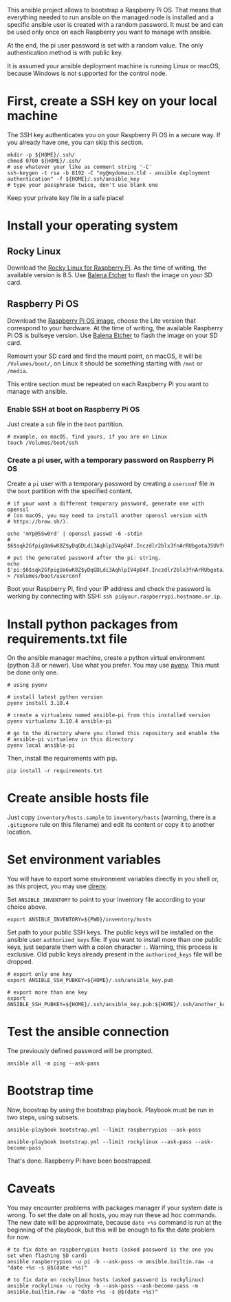 This ansible project allows to bootstrap a Raspberry Pi OS. That means that
everything needed to run ansible on the managed node is installed and a
specific ansible user is created with a random password. It must be and can be
used only once on each Raspberry you want to manage with ansible.

At the end, the pi user password is set with a random value. The only
authentication method is with public key.

It is assumed your ansible deployment machine is running Linux or macOS,
because Windows is not supported for the control node.

# First, create a SSH key on your local machine

The SSH key authenticates you on your Raspberry Pi OS in a secure way. If you
already have one, you can skip this section.

    mkdir -p ${HOME}/.ssh/
    chmod 0700 ${HOME}/.ssh/
    # use whatever your like as comment string '-C'
    ssh-keygen -t rsa -b 8192 -C "my@mydomain.tld - ansible deployment authentication" -f ${HOME}/.ssh/ansible_key
    # type your passphrase twice, don't use blank one

Keep your private key file in a safe place!

# Install your operating system

## Rocky Linux

Download the [Rocky Linux for Raspberry
Pi](https://rockylinux.org/alternative-images). As the time of writing, the
available version is 8.5. Use [Balena Etcher](https://www.balena.io/etcher/) to
flash the image on your SD card.

## Raspberry Pi OS

Download the [Raspberry Pi OS
image](https://www.raspberrypi.com/software/operating-systems/), choose the
Lite version that correspond to your hardware. At the time of writing, the
available Raspberry Pi OS is bullseye version. Use [Balena
Etcher](https://www.balena.io/etcher/) to flash the image on your SD card.

Remount your SD card and find the mount point, on macOS, it will be
`/Volumes/boot/`, on Linux it should be something starting with `/mnt` or
`/media`.

This entire section must be repeated on each Raspberry Pi you want to manage
with ansible.

### Enable SSH at boot on Raspberry Pi OS

Just create a `ssh` file in the `boot` partition.

    # example, on macOS, find yours, if you are on Linux
    touch /Volumes/boot/ssh

### Create a pi user, with a temporary password on Raspberry Pi OS

Create a `pi` user with a temporary password by creating a `userconf` file in
the `boot` partition with the specified content.

    # if your want a different temporary password, generate one with openssl
    # (on macOS, you may need to install another openssl version with
    # https://brew.sh/).

    echo 'mYp@SSw0rd' | openssl passwd -6 -stdin
    # $6$sqk2GfpigUa6wK8Z$yDqGDLdi3AqhlpIV4p04f.Inczdlr2blx3fnArRUbgotaJSUVfVkhuJv0988hII8j/mk1IqvChPEukFHZtd4j.

    # put the generated password after the pi: string.
    echo $'pi:$6$sqk2GfpigUa6wK8Z$yDqGDLdi3AqhlpIV4p04f.Inczdlr2blx3fnArRUbgotaJSUVfVkhuJv0988hII8j/mk1IqvChPEukFHZtd4j.' > /Volumes/boot/userconf

Boot your Raspberry Pi, find your IP address and check the password is working
by connecting with SSH: `ssh pi@your.raspberrypi.hostname.or.ip`.

# Install python packages from requirements.txt file

On the ansible manager machine, create a python virtual environment (python 3.8
or newer). Use what you prefer. You may use
[pyenv](https://github.com/pyenv/pyenv). This must be done only one.

    # using pyenv

    # install latest python version
    pyenv install 3.10.4

    # create a virtualenv named ansible-pi from this installed version
    pyenv virtualenv 3.10.4 ansible-pi

    # go to the directory where you cloned this repository and enable the
    # ansible-pi virtualenv in this directory
    pyenv local ansible-pi

Then, install the requirements with pip.

    pip install -r requirements.txt

# Create ansible hosts file

Just copy `inventory/hosts.sample` to `inventory/hosts` (warning, there is a
`.gitignore` rule on this filename) and edit its content or copy it to another
location.

# Set environment variables

You will have to export some environment variables directly in you shell or, as
this project, you may use [direnv](https://github.com/direnv/direnv).

Set `ANSIBLE_INVENTORY` to point to your inventory file according to your
choice above.

    export ANSIBLE_INVENTORY=${PWD}/inventory/hosts

Set path to your public SSH keys. The public keys will be installed on the
ansible user `authorized_keys` file. If you want to install more than one
public keys, just separate them with a colon character `:`. Warning, this
process is exclusive. Old public keys already present in the `authorized_keys`
file will be dropped.

    # export only one key
    export ANSIBLE_SSH_PUBKEY=${HOME}/.ssh/ansible_key.pub

    # export more than one key
    export ANSIBLE_SSH_PUBKEY=${HOME}/.ssh/ansible_key.pub:${HOME}/.ssh/another_key.pub

# Test the ansible connection

The previously defined password will be prompted.

    ansible all -m ping --ask-pass

# Bootstrap time

Now, boostrap by using the bootstrap playbook. Playbook must be run in two
steps, using subsets.

    ansible-playbook bootstrap.yml --limit raspberrypios --ask-pass

    ansible-playbook bootstrap.yml --limit rockylinux --ask-pass --ask-become-pass

That's done. Raspberry Pi have been boostrapped.

# Caveats

You may encounter problems with packages manager if your system date is wrong.
To set the date on all hosts, you may run these ad hoc commands. The new date
will be approximate, because `date +%s` command is run at the beginning of the
playbook, but this will be enough to fix the date problem for now.

    # to fix date on raspberrypios hosts (asked password is the one you set when flashing SD card)
    ansible raspberrypios -u pi -b --ask-pass -m ansible.builtin.raw -a "date +%s -s @$(date +%s)"

    # to fix date on rockylinux hosts (asked password is rockylinux)
    ansible rockylinux -u rocky -b --ask-pass --ask-become-pass -m ansible.builtin.raw -a "date +%s -s @$(date +%s)"
